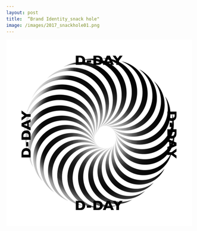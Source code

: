 ```yaml
---
layout: post
title:  “Brand Identity_snack hole"
image: /images/2017_snackhole01.png
---
```

![2017_snackhole01.png](/images/2017_snackhole01.png)
